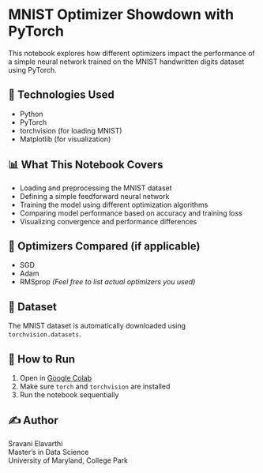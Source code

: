 
# MNIST Optimizer Showdown with PyTorch

This notebook explores how different optimizers impact the performance of a simple neural network trained on the MNIST handwritten digits dataset using PyTorch.

## 🔧 Technologies Used
- Python
- PyTorch
- torchvision (for loading MNIST)
- Matplotlib (for visualization)

## 📊 What This Notebook Covers
- Loading and preprocessing the MNIST dataset
- Defining a simple feedforward neural network
- Training the model using different optimization algorithms
- Comparing model performance based on accuracy and training loss
- Visualizing convergence and performance differences

## 🧠 Optimizers Compared (if applicable)
- SGD
- Adam
- RMSprop
*(Feel free to list actual optimizers you used)*

## 📎 Dataset
The MNIST dataset is automatically downloaded using `torchvision.datasets`.

## 🚀 How to Run
1. Open in [Google Colab](https://colab.research.google.com/)
2. Make sure `torch` and `torchvision` are installed
3. Run the notebook sequentially

## ✍️ Author
Sravani Elavarthi  
Master’s in Data Science  
University of Maryland, College Park
